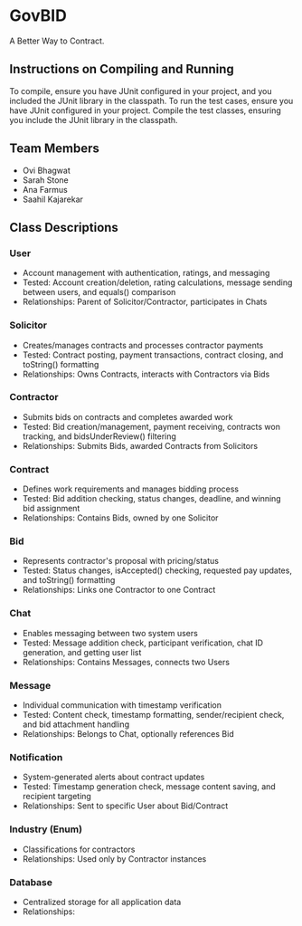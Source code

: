 # GovBID 
A Better Way to Contract.

## Instructions on Compiling and Running
   To compile, ensure you have JUnit configured in your project, and you included the JUnit library in the classpath. To run the test cases, ensure you have JUnit configured in your project.
   Compile the test classes, ensuring you include the JUnit library in the classpath.

## Team Members
- Ovi Bhagwat
- Sarah Stone
- Ana Farmus
- Saahil Kajarekar

## Class Descriptions

### User
- Account management with authentication, ratings, and messaging
- Tested: Account creation/deletion, rating calculations, message sending between users, and equals() comparison
- Relationships: Parent of Solicitor/Contractor, participates in Chats

### Solicitor
- Creates/manages contracts and processes contractor payments
- Tested: Contract posting, payment transactions, contract closing, and toString() formatting
- Relationships: Owns Contracts, interacts with Contractors via Bids

### Contractor
- Submits bids on contracts and completes awarded work
- Tested: Bid creation/management, payment receiving, contracts won tracking, and bidsUnderReview() filtering
- Relationships: Submits Bids, awarded Contracts from Solicitors

### Contract
- Defines work requirements and manages bidding process
- Tested: Bid addition checking, status changes, deadline, and winning bid assignment
- Relationships: Contains Bids, owned by one Solicitor

### Bid
- Represents contractor's proposal with pricing/status
- Tested: Status changes, isAccepted() checking, requested pay updates, and toString() formatting
- Relationships: Links one Contractor to one Contract

### Chat
- Enables messaging between two system users
- Tested: Message addition check, participant verification, chat ID generation, and getting user list
- Relationships: Contains Messages, connects two Users

### Message
- Individual communication with timestamp verification
- Tested: Content check, timestamp formatting, sender/recipient check, and bid attachment handling
- Relationships: Belongs to Chat, optionally references Bid

### Notification
- System-generated alerts about contract updates
- Tested: Timestamp generation check, message content saving, and recipient targeting
- Relationships: Sent to specific User about Bid/Contract

### Industry (Enum)
- Classifications for contractors
- Relationships: Used only by Contractor instances

### Database
- Centralized storage for all application data
- Relationships: